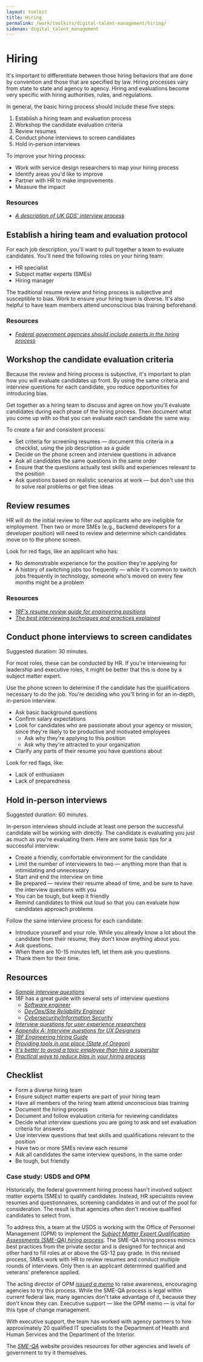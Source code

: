```yaml
---
layout: toolkit
title: Hiring
permalink: /work/toolkits/digital-talent-management/hiring/
sidenav: digital_talent_management
---
```


# Hiring

It's important to differentiate between those hiring behaviors that are done by convention and those that are specified by law. Hiring processes vary from state to state and agency to agency. Hiring and evaluations become very specific with hiring authorities, rules, and regulations.

In general, the basic hiring process should include these five steps:

1.  Establish a hiring team and evaluation process
2.  Workshop the candidate evaluation criteria
3.  Review resumes
4.  Conduct phone interviews to screen candidates
5.  Hold in-person interviews

To improve your hiring process:

-   Work with service design researchers to map your hiring process
-   Identify areas you'd like to improve
-   Partner with HR to make improvements
-   Measure the impact

### Resources

-   [*A description of UK GDS' interview process*](https://technology.blog.gov.uk/2015/07/14/applying-for-a-job-at-gds-update/)

## Establish a hiring team and evaluation protocol

For each job description, you'll want to pull together a team to evaluate candidates. You'll need the following roles on your hiring team:

-   HR specialist
-   Subject matter experts (SMEs)
-   Hiring manager

The traditional resume review and hiring process is subjective and susceptible to bias. Work to ensure your hiring team is diverse. It's also helpful to have team members attend unconscious bias training beforehand.

### Resources

-   [*Federal government agencies should include experts in the hiring process*](https://www.govexec.com/management/2019/09/weichert-agencies-should-include-experts-hiring-process/159871/)

## Workshop the candidate evaluation criteria

Because the review and hiring process is subjective, it's important to plan how you will evaluate candidates up front. By using the same criteria and interview questions for each candidate, you reduce opportunities for introducing bias.

Get together as a hiring team to discuss and agree on how you'll evaluate candidates during each phase of the hiring process. Then document what you come up with so that you can evaluate each candidate the same way.

To create a fair and consistent process:

-   Set criteria for screening resumes &mdash; document this criteria in a checklist, using the job description as a guide
-   Decide on the phone screen and interview questions in advance
-   Ask all candidates the same questions in the same order
-   Ensure that the questions actually test skills and experiences relevant to the position
-   Ask questions based on realistic scenarios at work &mdash; but don't use this to solve real problems or get free ideas

## Review resumes

HR will do the initial review to filter out applicants who are ineligible for employment. Then two or more SMEs (e.g., backend developers for a developer position) will need to review and determine which candidates move on to the phone screen.

Look for red flags, like an applicant who has:

-   No demonstrable experience for the position they're applying for
-   A history of switching jobs too frequently &mdash; while it's common to switch jobs frequently in technology, someone who's moved on every few months might be a problem

### Resources

-   [*18F's resume review guide for engineering positions*](https://eng-hiring.18f.gov/resume-review/)
-   [*The best interviewing techniques and practices explained*](https://medium.com/swlh/the-best-interviewing-techniques-and-practices-explained-61cf41c3175f)

## Conduct phone interviews to screen candidates

Suggested duration: 30 minutes.

For most roles, these can be conducted by HR. If you're interviewing for leadership and executive roles, it might be better that this is done by a subject matter expert.

Use the phone screen to determine if the candidate has the qualifications necessary to do the job. You're deciding who you'll bring in for an in-depth, in-person interview.

-   Ask basic background questions
-   Confirm salary expectations
-   Look for candidates who are passionate about your agency or mission,
    since they're likely to be productive and motivated employees
    -   Ask why they're applying to this position
    -   Ask why they're attracted to your organization
-   Clarify any parts of their resume you have questions about

Look for red flags, like:

-   Lack of enthusiasm
-   Lack of preparedness

## Hold in-person interviews

Suggested duration: 60 minutes.

In-person interviews should include at least one person the successful candidate will be working with directly. The candidate is evaluating you just as much as you're evaluating them. Here are some basic tips for a successful interview:

-   Create a friendly, comfortable environment for the candidate
-   Limit the number of interviewers to two &mdash; anything more than that is intimidating and unnecessary
-   Start and end the interview on time
-   Be prepared &mdash; review their resume ahead of time, and be sure to have the interview questions with you
-   You can be tough, but keep it friendly
-   Remind candidates to think out loud so that you can evaluate how candidates approach problems

Follow the same interview process for each candidate:

-   Introduce yourself and your role. While you already know a lot about the candidate from their resume, they don't know anything about you.
-   Ask questions.
-   When there are 10-15 minutes left, let them ask you questions.
-   Thank them for their time.

## Resources

-   [*Sample interview questions*](https://firstround.com/review/40-favorite-interview-questions-from-some-of-the-sharpest-folks-we-know/)
-   18F has a great guide with several sets of interview questions
    -   [*Software engineer*](https://eng-hiring.18f.gov/interviews/engineer/)
    -   [*DevOps/Site Reliability Engineer*](https://eng-hiring.18f.gov/interviews/devops/)
    -   [*Cybersecurity/Information Security*](https://eng-hiring.18f.gov/interviews/infosec/)
-   [*Interview questions for user experience researchers*](https://medium.com/@eleonorazucconi/46-interview-questions-for-user-experience-researchers-at-google-amazon-microsoft-and-facebook-c582827267b9)
-   [*Appendix A: Interview questions for UX Designers*](#appendix-a-interview-questions-for-ux-designers)
-   [*18F Engineering Hiring Guide*](https://eng-hiring.18f.gov/interviews/)
-   [*Providing tools in one place (State of Oregon)*](https://www.oregon.gov/das/HR/Pages/success-plan.aspx#)
-   [*It's better to avoid a toxic employee than hire a superstar*](https://hbr.org/2015/12/its-better-to-avoid-a-toxic-employee-than-hire-a-superstar)
-   [*Practical ways to reduce bias in your hiring process*](https://www.shrm.org/resourcesandtools/hr-topics/talent-acquisition/pages/7-practical-ways-to-reduce-bias-in-your-hiring-process.aspx)

## Checklist

-   Form a diverse hiring team
-   Ensure subject matter experts are part of your hiring team
-   Have all members of the hiring team attend unconscious bias training
-   Document the hiring process
-   Document and follow evaluation criteria for reviewing candidates
-   Decide what interview questions you are going to ask and set
    evaluation criteria for answers
-   Use interview questions that test skills and qualifications relevant to the position
-   Have two or more SMEs review each resume
-   Ask all candidates the same interview questions, in the same order
-   Be tough, but friendly

### Case study: USDS and OPM

Historically, the federal government hiring process hasn't involved subject matter experts (SMEs) to qualify candidates. Instead, HR specialists review resumes and questionnaires, screening candidates in and out of the pool for consideration. The result is that agencies often don't receive qualified candidates to select from.

To address this, a team at the USDS is working with the Office of Personnel Management (OPM) to implement the [*Subject Matter Expert Qualification Assessments (SME-QA) hiring process*](https://smeqa.usds.gov/). The SME-QA hiring process mimics best practices from the private sector and is designed for technical and other hard to fill roles at or above the GS-12 pay grade. In this revised process, SMEs work with HR to review resumes and conduct multiple rounds of interviews. Only then is an applicant determined qualified and veterans' preference applied.

The acting director of OPM [*issued a memo*](https://www.chcoc.gov/sites/default/files/OPM%20Memo%20Improving%20Federal%20Hiring%20through%20the%20Use%20of%20Effective%20Assessment%20Strategies%20to%20Advance%20Mission%20Outcomes.pdf) to raise awareness, encouraging agencies to try this process. While the SME-QA process is legal within current federal law, many agencies don't take advantage of it, because they don't know they can. Executive support &mdash; like the OPM memo &mdash; is vital for this type of change management.

With executive support, the team has worked with agency partners to hire approximately 20 qualified IT specialists to the Department of Health and Human Services and the Department of the Interior.

The [*SME-QA*](https://smeqa.usds.gov/hiring-phases/getting-started/) website provides resources for other agencies and levels of government to try it themselves.
